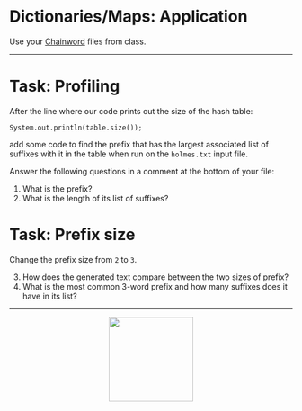 # Dictionaries/Maps: Application

Use your [Chainword](chainword.zip) files from class.

---

# Task: Profiling

After the line where our code prints out the size of the hash table:

```
System.out.println(table.size());
```

add some code to find the prefix that has the largest associated list of suffixes with it in the table when run on the `holmes.txt` input file. 

Answer the following questions in a comment at the bottom of your file:

1. What is the prefix?
2. What is the length of its list of suffixes?


# Task: Prefix size

Change the prefix size from `2` to `3`. 

3. How does the generated text compare between the two sizes of prefix?
4. What is the most common 3-word prefix and how many suffixes does it have in its list?


---

<center>
<img src="../../3d-small-people-all-is-well-a-little-man-lies-on-a-big-positive-symbol-drawing_csp25435404.jpg" width="150px"></center>

